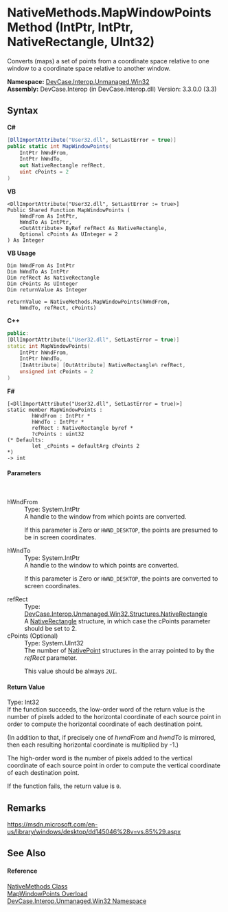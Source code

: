 # NativeMethods.MapWindowPoints Method (IntPtr, IntPtr, NativeRectangle, UInt32)
 

Converts (maps) a set of points from a coordinate space relative to one window to a coordinate space relative to another window.

**Namespace:**&nbsp;<a href="N_DevCase_Interop_Unmanaged_Win32">DevCase.Interop.Unmanaged.Win32</a><br />**Assembly:**&nbsp;DevCase.Interop (in DevCase.Interop.dll) Version: 3.3.0.0 (3.3)

## Syntax

**C#**<br />
``` C#
[DllImportAttribute("User32.dll", SetLastError = true)]
public static int MapWindowPoints(
	IntPtr hWndFrom,
	IntPtr hWndTo,
	out NativeRectangle refRect,
	uint cPoints = 2
)
```

**VB**<br />
``` VB
<DllImportAttribute("User32.dll", SetLastError := true>]
Public Shared Function MapWindowPoints ( 
	hWndFrom As IntPtr,
	hWndTo As IntPtr,
	<OutAttribute> ByRef refRect As NativeRectangle,
	Optional cPoints As UInteger = 2
) As Integer
```

**VB Usage**<br />
``` VB Usage
Dim hWndFrom As IntPtr
Dim hWndTo As IntPtr
Dim refRect As NativeRectangle
Dim cPoints As UInteger
Dim returnValue As Integer

returnValue = NativeMethods.MapWindowPoints(hWndFrom, 
	hWndTo, refRect, cPoints)
```

**C++**<br />
``` C++
public:
[DllImportAttribute(L"User32.dll", SetLastError = true)]
static int MapWindowPoints(
	IntPtr hWndFrom, 
	IntPtr hWndTo, 
	[InAttribute] [OutAttribute] NativeRectangle% refRect, 
	unsigned int cPoints = 2
)
```

**F#**<br />
``` F#
[<DllImportAttribute("User32.dll", SetLastError = true)>]
static member MapWindowPoints : 
        hWndFrom : IntPtr * 
        hWndTo : IntPtr * 
        refRect : NativeRectangle byref * 
        ?cPoints : uint32 
(* Defaults:
        let _cPoints = defaultArg cPoints 2
*)
-> int 

```


#### Parameters
&nbsp;<dl><dt>hWndFrom</dt><dd>Type: System.IntPtr<br />A handle to the window from which points are converted. 

 If this parameter is Zero or `HWND_DESKTOP`, the points are presumed to be in screen coordinates.</dd><dt>hWndTo</dt><dd>Type: System.IntPtr<br />A handle to the window to which points are converted. 

 If this parameter is Zero or `HWND_DESKTOP`, the points are converted to screen coordinates.</dd><dt>refRect</dt><dd>Type: <a href="T_DevCase_Interop_Unmanaged_Win32_Structures_NativeRectangle">DevCase.Interop.Unmanaged.Win32.Structures.NativeRectangle</a><br />A <a href="T_DevCase_Interop_Unmanaged_Win32_Structures_NativeRectangle">NativeRectangle</a> structure, in which case the cPoints parameter should be set to 2.</dd><dt>cPoints (Optional)</dt><dd>Type: System.UInt32<br />The number of <a href="T_DevCase_Interop_Unmanaged_Win32_Structures_NativePoint">NativePoint</a> structures in the array pointed to by the *refRect* parameter. 

 This value should be always `2UI`.</dd></dl>

#### Return Value
Type: Int32<br />If the function succeeds, the low-order word of the return value is the number of pixels added to the horizontal coordinate of each source point in order to compute the horizontal coordinate of each destination point. 

 (In addition to that, if precisely one of *hwndFrom* and *hwndTo* is mirrored, then each resulting horizontal coordinate is multiplied by -1.) 

 The high-order word is the number of pixels added to the vertical coordinate of each source point in order to compute the vertical coordinate of each destination point. 



 If the function fails, the return value is `0`.

## Remarks
<a href="https://msdn.microsoft.com/en-us/library/windows/desktop/dd145046%28v=vs.85%29.aspx" target="_blank">https://msdn.microsoft.com/en-us/library/windows/desktop/dd145046%28v=vs.85%29.aspx</a>

## See Also


#### Reference
<a href="T_DevCase_Interop_Unmanaged_Win32_NativeMethods">NativeMethods Class</a><br /><a href="Overload_DevCase_Interop_Unmanaged_Win32_NativeMethods_MapWindowPoints">MapWindowPoints Overload</a><br /><a href="N_DevCase_Interop_Unmanaged_Win32">DevCase.Interop.Unmanaged.Win32 Namespace</a><br />